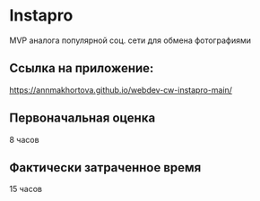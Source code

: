 # Instapro

MVP аналога популярной соц. сети для обмена фотографиями

## Ссылка на приложение:
https://annmakhortova.github.io/webdev-cw-instapro-main/

## Первоначальная оценка

8 часов

## Фактически затраченное время
15 часов
